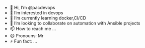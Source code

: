 - 👋 Hi, I’m @pacdevops
- 👀 I’m interested in devops
- 🌱 I’m currently learning docker,CI/CD
- 💞️ I’m looking to collaborate on automation with Ansible projects
- 📫 How to reach me ...
- 😄 Pronouns: Mr
- ⚡ Fun fact: ...

<!---
pacdevops/pacdevops is a ✨ special ✨ repository because its `README.md` (this file) appears on your GitHub profile.
You can click the Preview link to take a look at your changes.
--->

